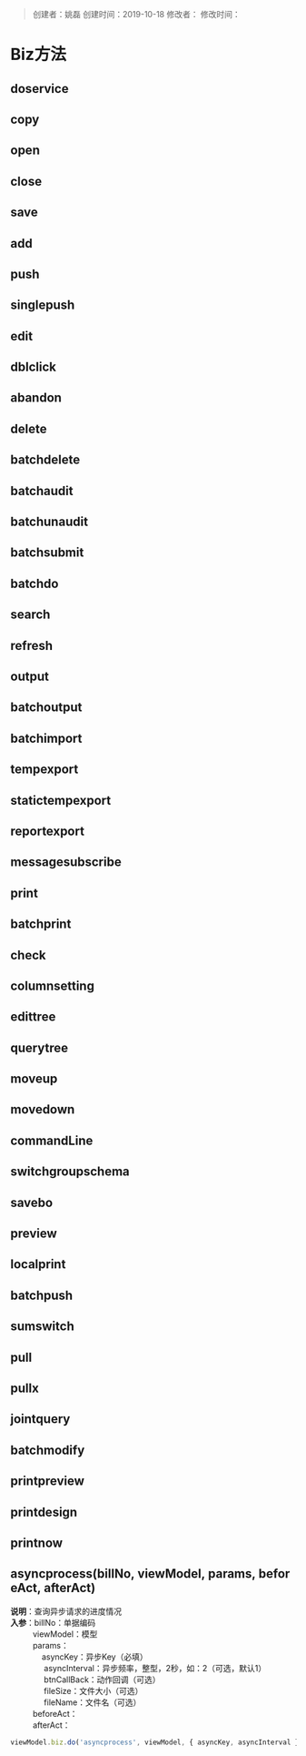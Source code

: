 > 创建者：姚磊
> 创建时间：2019-10-18
> 修改者：
> 修改时间：


<a name="2EJ8n"></a>
# Biz方法
<a name="QNfWn"></a>
## doservice
<a name="j2aEh"></a>
## copy
<a name="os0Wb"></a>
## open
<a name="YPduq"></a>
## close
<a name="KNKV4"></a>
## save
<a name="s6ElX"></a>
## add
<a name="MHEUL"></a>
## push
<a name="jYjWe"></a>
## singlepush
<a name="qQY9p"></a>
## edit
<a name="f9Ifi"></a>
## dblclick
<a name="Wrg9T"></a>
## abandon
<a name="HOz3D"></a>
## delete
<a name="BRDOS"></a>
## batchdelete
<a name="q88AR"></a>
## batchaudit
<a name="AA02s"></a>
## batchunaudit
<a name="J8NqB"></a>
## batchsubmit
<a name="UFGj3"></a>
## batchdo
<a name="KZt8L"></a>
## search
<a name="3xKDC"></a>
## refresh
<a name="H4SK0"></a>
## output
<a name="695Ft"></a>
## batchoutput
<a name="CsVCc"></a>
## batchimport
<a name="ZB3m4"></a>
## tempexport
<a name="XhPyk"></a>
## statictempexport
<a name="QGD05"></a>
## reportexport
<a name="ld1SY"></a>
## messagesubscribe
<a name="7krLx"></a>
## print
<a name="HHlk0"></a>
## batchprint
<a name="06IxJ"></a>
## check
<a name="bbtGq"></a>
## columnsetting
<a name="MKpjL"></a>
## edittree
<a name="LfAMW"></a>
## querytree
<a name="Bysw4"></a>
## moveup
<a name="ZMoGb"></a>
## movedown
<a name="1WnZS"></a>
## commandLine
<a name="hSBKm"></a>
## switchgroupschema
<a name="S6SUZ"></a>
## savebo
<a name="EfQrZ"></a>
## preview
<a name="lB2YX"></a>
## localprint
<a name="3CYyh"></a>
## batchpush
<a name="IF3GN"></a>
## sumswitch
<a name="tFldc"></a>
## pull
<a name="KG8jm"></a>
## pullx
<a name="YKEiB"></a>
## jointquery
<a name="Cb6gM"></a>
## batchmodify
<a name="4n7rq"></a>
## printpreview
<a name="06E6T"></a>
## printdesign
<a name="N3Goz"></a>
## printnow
<a name="0Ap3w"></a>
## asyncprocess(billNo, viewModel, params, beforeAct, afterAct)
**说明**：查询异步请求的进度情况<br />**入参**：billNo：单据编码<br />          viewModel：模型<br />          params：<br />              asyncKey：异步Key（必填）<br />               asyncInterval：异步频率，整型，2秒，如：2（可选，默认1）<br />               btnCallBack：动作回调（可选）<br />               fileSize：文件大小（可选）<br />               fileName：文件名（可选）<br />          beforeAct：<br />          afterAct：
```javascript
viewModel.biz.do('asyncprocess', viewModel, { asyncKey, asyncInterval })
```
